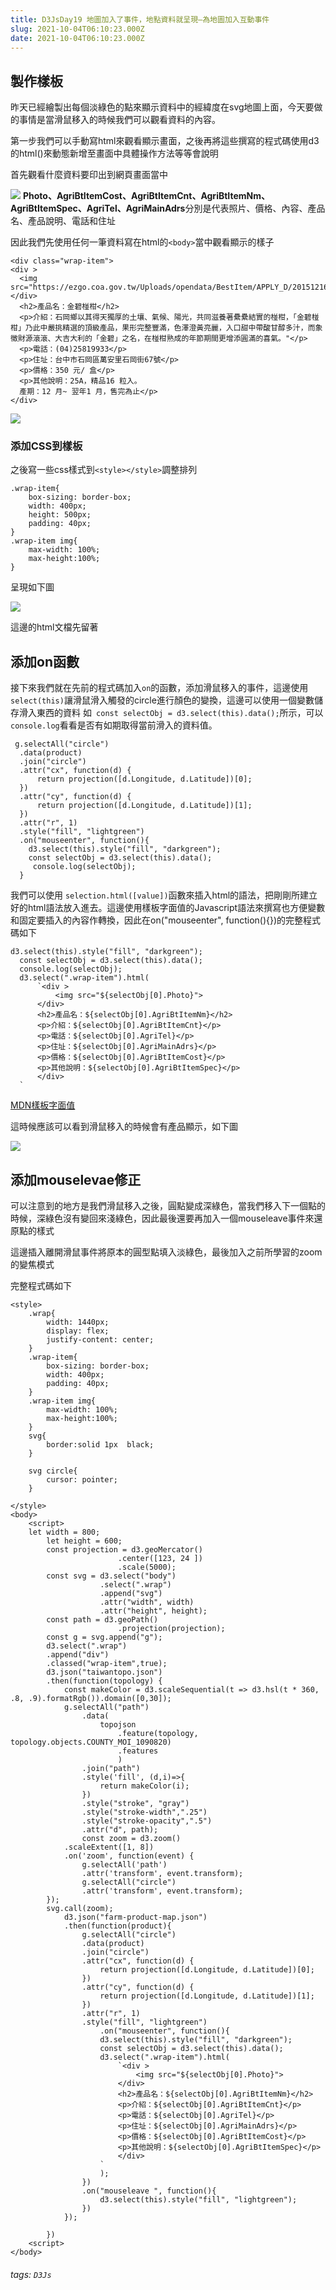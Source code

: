 ```yaml
---
title: D3JsDay19 地圖加入了事件，地點資料就呈現—為地圖加入互動事件
slug: 2021-10-04T06:10:23.000Z
date: 2021-10-04T06:10:23.000Z
---
```


## 製作樣板
昨天已經繪製出每個淡綠色的點來顯示資料中的經緯度在svg地圖上面，今天要做的事情是當滑鼠移入的時候我們可以觀看資料的內容。

第一步我們可以手動寫html來觀看顯示畫面，之後再將這些撰寫的程式碼使用d3的html()來動態新增至畫面中具體操作方法等等會說明

首先觀看什麼資料要印出到網頁畫面當中

![](https://i.imgur.com/AphA7ti.png)
**Photo、AgriBtItemCost、AgriBtItemCnt、AgriBtItemNm、AgriBtItemSpec、AgriTel、AgriMainAdrs**分別是代表照片、價格、內容、產品名、產品說明、電話和住址

因此我們先使用任何一筆資料寫在html的`<body>`當中觀看顯示的樣子
```htmlembedded=
<div class="wrap-item">
<div >
  <img src="https://ezgo.coa.gov.tw/Uploads/opendata/BestItem/APPLY_D/20151216180812.jpg">
</div>
  <h2>產品名：金碧椪柑</h2>
  <p>介紹：石岡鄉以其得天獨厚的土壤、氣候、陽光，共同滋養著纍纍結實的椪柑，「金碧椪柑」乃此中嚴挑精選的頂級產品，果形完整豐滿，色澤澄黃亮麗，入口甜中帶酸甘醇多汁，而象徵財源滾滾、大吉大利的「金碧」之名，在椪柑熟成的年節期間更增添圓滿的喜氣。"</p>
  <p>電話：(04)25819933</p>
  <p>住址：台中市石岡區萬安里石岡街67號</p>
  <p>價格：350 元/ 盒</p>
  <p>其他說明：25A，精品16 粒入。
  產期：12 月~ 翌年1 月，售完為止</p>
</div>
```

![](https://i.imgur.com/sAVIpuu.png)
### 添加CSS到樣板
之後寫一些css樣式到`<style></style>`調整排列

```htmlembedded=
.wrap-item{
    box-sizing: border-box;
    width: 400px;
    height: 500px;
    padding: 40px;
}
.wrap-item img{
    max-width: 100%;
    max-height:100%;
}
```
呈現如下圖

![](https://i.imgur.com/tXqOlPO.png)

這邊的html文檔先留著

## 添加on函數

接下來我們就在先前的程式碼加入`on`的函數，添加滑鼠移入的事件，這邊使用`select(this)`讓滑鼠滑入觸發的circle進行顏色的變換，這邊可以使用一個變數儲存滑入東西的資料
如` const selectObj = d3.select(this).data();`所示，可以`console.log`看看是否有如期取得當前滑入的資料值。
```javascript=
 g.selectAll("circle")
  .data(product)
  .join("circle")
  .attr("cx", function(d) {
      return projection([d.Longitude, d.Latitude])[0];
  })
  .attr("cy", function(d) {
      return projection([d.Longitude, d.Latitude])[1];
  })
  .attr("r", 1)
  .style("fill", "lightgreen")
  .on("mouseenter", function(){ 
    d3.select(this).style("fill", "darkgreen");
    const selectObj = d3.select(this).data();
     console.log(selectObj);
  }
```

我們可以使用 `selection.html([value])`函數來插入html的語法，把剛剛所建立好的html語法放入進去。這邊使用樣板字面值的Javascript語法來撰寫也方便變數和固定要插入的內容作轉換，因此在on("mouseenter", function(){})的完整程式碼如下
```javascript=
d3.select(this).style("fill", "darkgreen");
  const selectObj = d3.select(this).data();
  console.log(selectObj);
  d3.select(".wrap-item").html(
      `<div >
          <img src="${selectObj[0].Photo}">
      </div>
      <h2>產品名：${selectObj[0].AgriBtItemNm}</h2>
      <p>介紹：${selectObj[0].AgriBtItemCnt}</p>
      <p>電話：${selectObj[0].AgriTel}</p>
      <p>住址：${selectObj[0].AgriMainAdrs}</p>
      <p>價格：${selectObj[0].AgriBtItemCost}</p>
      <p>其他說明：${selectObj[0].AgriBtItemSpec}</p>
      </div>
  `
```

[MDN樣板字面值](https://developer.mozilla.org/zh-TW/docs/Web/JavaScript/Reference/Template_literals)

這時候應該可以看到滑鼠移入的時候會有產品顯示，如下圖

![](https://i.imgur.com/c3T8zy6.png)


## 添加mouselevae修正
可以注意到的地方是我們滑鼠移入之後，圓點變成深綠色，當我們移入下一個點的時候，深綠色沒有變回來淺綠色，因此最後還要再加入一個mouseleave事件來還原點的樣式


這邊插入離開滑鼠事件將原本的圓型點填入淡綠色，最後加入之前所學習的zoom的變焦模式


完整程式碼如下
```javascript=
<style>
    .wrap{
        width: 1440px;
        display: flex;
        justify-content: center;
    }
    .wrap-item{
        box-sizing: border-box;
        width: 400px;
        padding: 40px;
    }
    .wrap-item img{
        max-width: 100%;
        max-height:100%;
    }
    svg{
        border:solid 1px  black;
    }

    svg circle{
        cursor: pointer;
    }

</style>
<body>
    <script>
    let width = 800;
        let height = 600;
        const projection = d3.geoMercator()
                        .center([123, 24 ])
                        .scale(5000);
        const svg = d3.select("body")
                    .select(".wrap")
                    .append("svg")
                    .attr("width", width)
                    .attr("height", height);
        const path = d3.geoPath()
                        .projection(projection);
        const g = svg.append("g");
        d3.select(".wrap")
        .append("div")
        .classed("wrap-item",true);
        d3.json("taiwantopo.json")
        .then(function(topology) {
            const makeColor = d3.scaleSequential(t => d3.hsl(t * 360, .8, .9).formatRgb()).domain([0,30]);
            g.selectAll("path")
                .data(
                    topojson
                        .feature(topology, topology.objects.COUNTY_MOI_1090820)
                        .features
                        )
                .join("path")
                .style('fill', (d,i)=>{
                    return makeColor(i);
                })
                .style("stroke", "gray")
                .style("stroke-width",".25")
                .style("stroke-opacity",".5")
                .attr("d", path);
                const zoom = d3.zoom()
            .scaleExtent([1, 8])
            .on('zoom', function(event) {
                g.selectAll('path')
                .attr('transform', event.transform);
                g.selectAll("circle")
                .attr('transform', event.transform);
        });
        svg.call(zoom);
            d3.json("farm-product-map.json")
            .then(function(product){
                g.selectAll("circle")
                .data(product)
                .join("circle")
                .attr("cx", function(d) {
                    return projection([d.Longitude, d.Latitude])[0];
                })
                .attr("cy", function(d) {
                    return projection([d.Longitude, d.Latitude])[1];
                })
                .attr("r", 1)
                .style("fill", "lightgreen")
                    .on("mouseenter", function(){  
                    d3.select(this).style("fill", "darkgreen");
                    const selectObj = d3.select(this).data();
                    d3.select(".wrap-item").html(
                        `<div >
                            <img src="${selectObj[0].Photo}">
                        </div>
                        <h2>產品名：${selectObj[0].AgriBtItemNm}</h2>
                        <p>介紹：${selectObj[0].AgriBtItemCnt}</p>
                        <p>電話：${selectObj[0].AgriTel}</p>
                        <p>住址：${selectObj[0].AgriMainAdrs}</p>
                        <p>價格：${selectObj[0].AgriBtItemCost}</p>
                        <p>其他說明：${selectObj[0].AgriBtItemSpec}</p>
                        </div>
                    `
                    );
                })
                .on("mouseleave ", function(){
                    d3.select(this).style("fill", "lightgreen");
                })
            });

        })
    <script>
</body>
```


###### tags: `D3Js`